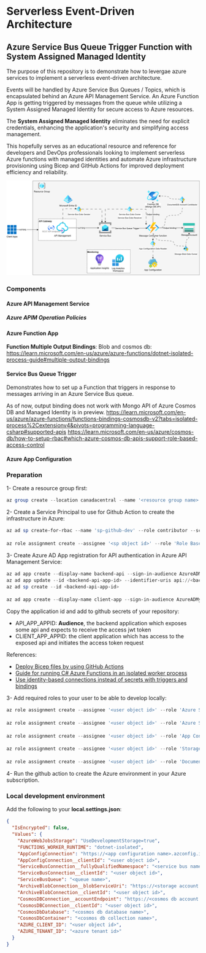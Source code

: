 # Serverless Event-Driven Architecture

## Azure Service Bus Queue Trigger Function with System Assigned Managed Identity

The purpose of this repository is to demonstrate how to levergae azure services to implement a serverless event-driven architecture.

Events will be handled by Azure Service Bus Queues / Topics, which is encapsulated behind an Azure API Management Service. An Azure Function App is getting triggered by messages from the queue while utilizing a System Assigned Managed Identity for secure access to Azure resources.

The **System Assigned Managed Identity** eliminates the need for explicit credentials, enhancing the application's security and simplifying access management.

This hopefully serves as an educational resource and reference for developers and DevOps professionals looking to implement serverless Azure functions with managed identities and automate Azure infrastructure provisioning using Bicep and GitHub Actions for improved deployment efficiency and reliability.

![architecture diagram](docs/architecture.png)

### Components

#### Azure API Management Service

##### Azure APIM Operation Policies

#### Azure Function App

**Function Multiple Output Bindings**: Blob and cosmos db: <https://learn.microsoft.com/en-us/azure/azure-functions/dotnet-isolated-process-guide#multiple-output-bindings>

#### Service Bus Queue Trigger

Demonstrates how to set up a Function that triggers in response to messages arriving in an Azure Service Bus queue.

As of now, output binding does not work with Mongo API of Azure Cosmos DB and Managed Identity is in preview.
<https://learn.microsoft.com/en-us/azure/azure-functions/functions-bindings-cosmosdb-v2?tabs=isolated-process%2Cextensionv4&pivots=programming-language-csharp#supported-apis>
<https://learn.microsoft.com/en-us/azure/cosmos-db/how-to-setup-rbac#which-azure-cosmos-db-apis-support-role-based-access-control>

#### Azure App Configuration

### Preparation

1- Create a resource group first:

```powershell
az group create --location canadacentral --name '<resource group name>'
```

2- Create a Service Principal to use for Github Action to create the infrastructure in Azure:

```powershell
az ad sp create-for-rbac --name 'sp-github-dev' --role contributor --scopes '/subscriptions/<subscription id>/resourceGroups/<resource group name>' --json-auth

az role assignment create --assignee '<sp object id>' --role 'Role Based Access Control Administrator (Preview)' --scope 'subscriptions/<subscription id>/resourceGroups/<resource group name>'
```

3- Create Azure AD App registration for API authentication in Azure API Management Service:

```powershell
az ad app create --display-name backend-api --sign-in-audience AzureADMyOrg --app-roles backend-manifest.json
az ad app update --id <backend-api-app-id> --identifier-uris api://<backend-api-app-id>
az ad sp create --id <backend-api-app-id>

az ad app create --display-name client-app --sign-in-audience AzureADMyOrg --required-resource-accesses client-manifest.json
```

Copy the application id and add to github secrets of your repository:

- API_APP_APPID: **Audience**, the backend application which exposes some api and expects to receive the access jwt token
- CLIENT_APP_APPID: the client application which has access to the exposed api and initiates the access token request

References:

- [Deploy Bicep files by using GitHub Actions](https://learn.microsoft.com/en-us/azure/azure-resource-manager/bicep/deploy-github-actions?tabs=userlevel%2CCLI)
- [Guide for running C# Azure Functions in an isolated worker process](https://learn.microsoft.com/en-us/azure/azure-functions/dotnet-isolated-process-guide)
- [Use identity-based connections instead of secrets with triggers and bindings](https://learn.microsoft.com/en-us/azure/azure-functions/functions-identity-based-connections-tutorial-2)

3- Add required roles to your user to be able to develop locally:

```powershell
az role assignment create --assignee '<user object id>' --role 'Azure Service Bus Data Receiver' --scope '/subscriptions/<subscription id>/resourceGroups/<resource group name>/providers/Microsoft.ServiceBus/namespaces/<service bus namespace>'

az role assignment create --assignee '<user object id>' --role 'Azure Service Bus Data Owner' --scope '/subscriptions/<subscription id>/resourceGroups/<resource group name>/providers/Microsoft.ServiceBus/namespaces/<service bus namespace>'

az role assignment create --assignee '<user object id>' --role 'App Configuration Data Reader' --scope '/subscriptions/<subscription id>/resourceGroups/<resource group name>/providers/Microsoft.AppConfiguration/configurationStores/<app configuration name>'

az role assignment create --assignee '<user object id>' --role 'Storage Blob Data Owner' --scope '/subscriptions/<subscription id>/resourceGroups/<resource group name>/providers/Microsoft.Storage/storageAccounts/<storage account name>'

az role assignment create --assignee '<user object id>' --role 'DocumentDB Account Contributor' --scope '/subscriptions/<subscription id>/resourceGroups/<resource group name>/providers/Microsoft.DocumentDB/databaseAccounts/<cosmos db account name>'
```

4- Run the github action to create the Azure environment in your Azure subscription.

### Local development environment

Add the following to your **local.settings.json**:

```json
{
  "IsEncrypted": false,
  "Values": {
    "AzureWebJobsStorage": "UseDevelopmentStorage=true",
    "FUNCTIONS_WORKER_RUNTIME": "dotnet-isolated",
    "AppConfigConnection": "https://<app configuration name>.azconfig.io",
    "AppConfigConnection__clientId": "<user object id>",
    "ServiceBusConnection__fullyQualifiedNamespace": "<service bus namespace>.servicebus.windows.net",
    "ServiceBusConnection__clientId": "<user object id>",
    "ServiceBusQueue": "<queue name>",
    "ArchiveBlobConnection__blobServiceUri": "https://<storage account name>.blob.core.windows.net/",
    "ArchiveBlobConnection__clientId": "<user object id>",
    "CosmosDBConnection__accountEndpoint": "https://<cosmos db account name>.mongo.cosmos.azure.com:443/",
    "CosmosDBConnection__clientId": "<user object id>",
    "CosmosDbDatabase": "<cosmos db database name>",
    "CosmosDbContainer": "<cosmos db collection name>",
    "AZURE_CLIENT_ID": "<user object id>",
    "AZURE_TENANT_ID": "<azure tenant id>"
  }
}
```

